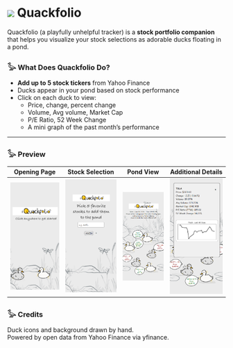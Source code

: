 <h1>
  <img src="https://www.thiings.co/_next/image?url=https%3A%2F%2Flftz25oez4aqbxpq.public.blob.vercel-storage.com%2Fimage-Jx48f8Wr7UdZla7hCMTfodBv61PiKB.png&w=2048&q=75" width="100"/>
  Quackfolio
</h1>

Quackfolio (a playfully unhelpful tracker) is a **stock portfolio companion** that helps you visualize your stock selections as adorable ducks floating in a pond.  

### 𓅭 What Does Quackfolio Do?

- **Add up to 5 stock tickers** from Yahoo Finance
- Ducks appear in your pond based on stock performance
- Click on each duck to view:
  - Price, change, percent change
  - Volume, Avg volume, Market Cap
  - P/E Ratio, 52 Week Change
  - A mini graph of the past month’s performance

---

### 𓅭 Preview
| Opening Page | Stock Selection | Pond View | Additional Details |
|--------------|------------------|-----------|---------------------|
| <img src="app/static/images/preview1.png" /> | <img src="app/static/images/preview2.png"/> | <img src="app/static/images/preview3.png" /> | <img src="app/static/images/preview4.png" /> |




### 𓅭 Credits  
Duck icons and background drawn by hand.  
Powered by open data from Yahoo Finance via yfinance.


